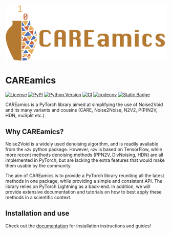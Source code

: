 <p align="center">
  <a href="https://careamics.github.io/">
    <img src="https://raw.githubusercontent.com/CAREamics/.github/main/profile/images/banner_careamics.png">
  </a>
</p>

# CAREamics

[![License](https://img.shields.io/pypi/l/careamics.svg?color=green)](https://github.com/CAREamics/careamics/blob/main/LICENSE)
[![PyPI](https://img.shields.io/pypi/v/careamics.svg?color=green)](https://pypi.org/project/careamics)
[![Python Version](https://img.shields.io/pypi/pyversions/careamics.svg?color=green)](https://python.org)
[![CI](https://github.com/CAREamics/careamics/actions/workflows/ci.yml/badge.svg)](https://github.com/CAREamics/careamics/actions/workflows/ci.yml)
[![codecov](https://codecov.io/gh/CAREamics/careamics/branch/main/graph/badge.svg)](https://codecov.io/gh/CAREamics/careamics)
[![Static Badge](https://img.shields.io/badge/Got%20a%20question%3F-Image.sc-blue)](https://forum.image.sc/)


CAREamics is a PyTorch library aimed at simplifying the use of Noise2Void and its many
variants and cousins (CARE, Noise2Noise, N2V2, P(P)N2V, HDN, muSplit etc.).

## Why CAREamics?

Noise2Void is a widely used denoising algorithm, and is readily available from the `n2v`
python package. However, `n2v` is based on TensorFlow, while more recent methods 
denoising methods (PPN2V, DivNoising, HDN) are all implemented in PyTorch, but are 
lacking the extra features that would make them usable by the community.

The aim of CAREamics is to provide a PyTorch library reuniting all the latest methods
in one package, while providing a simple and consistent API. The library relies on 
PyTorch Lightning as a back-end. In addition, we will provide extensive documentation and 
tutorials on how to best apply these methods in a scientific context.

## Installation and use

Check out the [documentation](https://careamics.github.io/) for installation instructions and guides!
